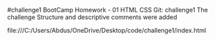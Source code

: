 #challenge1
BootCamp Homework - 01 HTML CSS Git: challenge1
The challenge
Structure and descriptive comments were added

<!-- Header -->

<!-- Main content -->

<!-- Additional indirect content -->

<!-- Page footer -->
file:///C:/Users/Abdus/OneDrive/Desktop/code/challenge1/index.html

